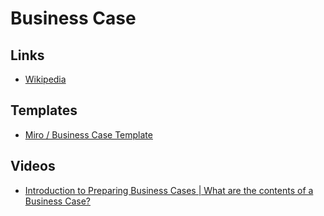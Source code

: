 # Business Case

<!--
https://udemy.com/course/business-case-specialist
https://udemy.com/course/business-cases
https://udemy.com/course/create-an-effective-business-case/
-->

## Links

- [Wikipedia](https://en.wikipedia.org/wiki/Business_case)

## Templates

- [Miro / Business Case Template](https://miro.com/templates/business-case/)

## Videos

- [Introduction to Preparing Business Cases | What are the contents of a Business Case?](https://youtube.com/watch?v=H18LVoRayns)
